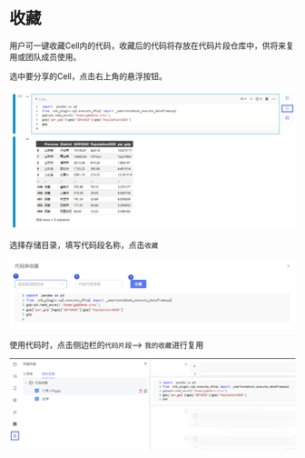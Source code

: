 # 收藏

用户可一键收藏Cell内的代码，收藏后的代码将存放在代码片段仓库中，供将来复用或团队成员使用。

选中要分享的Cell，点击右上角的悬浮按钮。

![图 18](../images/6c2745ca22c66079b7fd2d6ff93c03ef0a3b603b6e6510e3b0780047a828a62d.png)  


选择存储目录，填写代码段名称，点击`收藏`

![图 19](../images/1bd982cf4e21e626c18cfcee3797de314cb5342f3b137e3d16178ffe9c8e5b1f.png)  


使用代码时，点击侧边栏的`代码片段`--> `我的收藏`进行复用

![图 20](../images/e24d4816029f2749d5761a5186d211d940219fd411c920982effe20f30cdaae7.png)  
